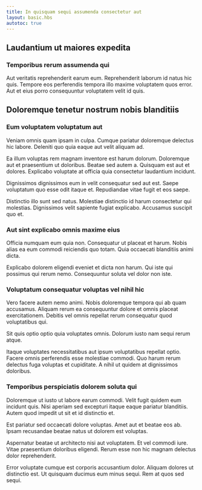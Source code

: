 ```yaml
---
title: In quisquam sequi assumenda consectetur aut
layout: basic.hbs
autotoc: true
---
```

## Laudantium ut maiores expedita

### Temporibus rerum assumenda qui

Aut veritatis reprehenderit earum eum. Reprehenderit laborum id natus hic quis. Tempore eos perferendis tempora illo maxime voluptatem quos error. Aut et eius porro consequuntur voluptatem velit id quis.

## Doloremque tenetur nostrum nobis blanditiis

### Eum voluptatem voluptatum aut

Veniam omnis quam ipsam in culpa. Cumque pariatur doloremque delectus hic labore. Deleniti quo quia eaque aut velit aliquam ad.

Ea illum voluptas rem magnam inventore est harum dolorum. Doloremque aut et praesentium ut doloribus. Beatae sed autem a. Quisquam est aut et dolores. Explicabo voluptate at officia quia consectetur laudantium incidunt.

Dignissimos dignissimos eum in velit consequatur sed aut est. Saepe voluptatum quo esse odit itaque et. Repudiandae vitae fugit et eos saepe.

Distinctio illo sunt sed natus. Molestiae distinctio id harum consectetur qui molestias. Dignissimos velit sapiente fugiat explicabo. Accusamus suscipit quo et.

### Aut sint explicabo omnis maxime eius

Officia numquam eum quia non. Consequatur ut placeat et harum. Nobis alias ea eum commodi reiciendis quo totam. Quia occaecati blanditiis animi dicta.

Explicabo dolorem eligendi eveniet et dicta non harum. Qui iste qui possimus qui rerum nemo. Consequuntur soluta vel dolor non iste.

### Voluptatum consequatur voluptas vel nihil hic

Vero facere autem nemo animi. Nobis doloremque tempora qui ab quam accusamus. Aliquam rerum ea consequuntur dolore et omnis placeat exercitationem. Debitis vel omnis repellat rerum consequatur quod voluptatibus qui.

Sit quis optio optio quia voluptates omnis. Dolorum iusto nam sequi rerum atque.

Itaque voluptates necessitatibus aut ipsum voluptatibus repellat optio. Facere omnis perferendis esse molestiae commodi. Quo harum rerum delectus fuga voluptas et cupiditate. A nihil ut quidem at dignissimos doloribus.

### Temporibus perspiciatis dolorem soluta qui

Doloremque ut iusto ut labore earum commodi. Velit fugit quidem eum incidunt quis. Nisi aperiam sed excepturi itaque eaque pariatur blanditiis. Autem quod impedit ut sit et id distinctio et.

Est pariatur sed occaecati dolore voluptas. Amet aut et beatae eos ab. Ipsam recusandae beatae natus ut dolorem est voluptas.

Aspernatur beatae ut architecto nisi aut voluptatem. Et vel commodi iure. Vitae praesentium doloribus eligendi. Rerum esse non hic magnam delectus dolor reprehenderit.

Error voluptate cumque est corporis accusantium dolor. Aliquam dolores ut distinctio est. Ut quisquam ducimus eum minus sequi. Rem at quos sed sequi.


